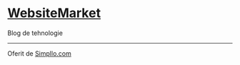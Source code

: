# [WebsiteMarket](https://websitemarket.ro)
Blog de tehnologie 

--- 
Oferit de [Simpllo.com](https://simpllo.com) 

